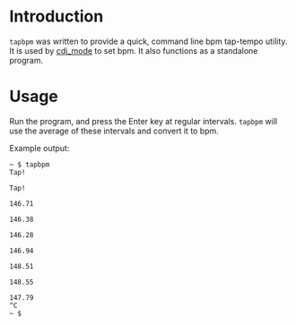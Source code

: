 # Introduction

`tapbpm` was written to provide a quick, command line bpm tap-tempo utility.
It is used by [cdj_mode](https://github.com/theaugy/cdj_mode) to set bpm. It also functions as a standalone program.

# Usage

Run the program, and press the Enter key at regular intervals. `tapbpm` will use the average of these intervals and convert it to bpm.

Example output:

```
~ $ tapbpm
Tap!

Tap!

146.71

146.38

146.28

146.94

148.51

148.55

147.79
^C
~ $
```

